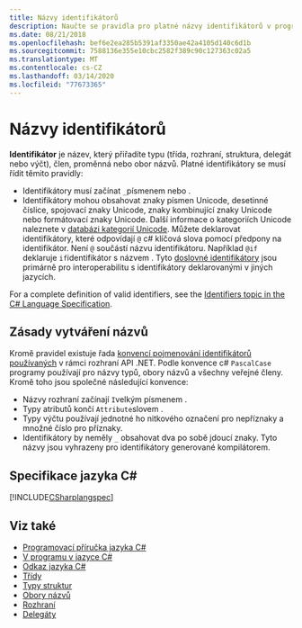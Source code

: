 ```yaml
---
title: Názvy identifikátorů
description: Naučte se pravidla pro platné názvy identifikátorů v programovacím jazyce C#.
ms.date: 08/21/2018
ms.openlocfilehash: bef6e2ea285b5391af3350ae42a4105d140c6d1b
ms.sourcegitcommit: 7588136e355e10cbc2582f389c90c127363c02a5
ms.translationtype: MT
ms.contentlocale: cs-CZ
ms.lasthandoff: 03/14/2020
ms.locfileid: "77673365"
---
```

# <a name="identifier-names"></a>Názvy identifikátorů

**Identifikátor** je název, který přiřadíte typu (třída, rozhraní, struktura, delegát nebo výčt), člen, proměnná nebo obor názvů. Platné identifikátory se musí řídit těmito pravidly:

- Identifikátory musí začínat `_`písmenem nebo .
- Identifikátory mohou obsahovat znaky písmen Unicode, desetinné číslice, spojovací znaky Unicode, znaky kombinující znaky Unicode nebo formátovací znaky Unicode. Další informace o kategoriích Unicode naleznete v [databázi kategorií Unicode](https://www.unicode.org/reports/tr44/).
Můžete deklarovat identifikátory, které odpovídají `@` c# klíčová slova pomocí předpony na identifikátor. Není `@` součástí názvu identifikátoru. Například `@if` deklaruje `if`identifikátor s názvem . Tyto [doslovné identifikátory](../../language-reference/tokens/verbatim.md) jsou primárně pro interoperabilitu s identifikátory deklarovanými v jiných jazycích.

For a complete definition of valid identifiers, see the [Identifiers topic in the C# Language Specification](../../../../_csharplang/spec/lexical-structure.md#identifiers).

## <a name="naming-conventions"></a>Zásady vytváření názvů

Kromě pravidel existuje řada [konvencí pojmenování identifikátorů používaných](../../../standard/design-guidelines/naming-guidelines.md) v rámci rozhraní API .NET. Podle konvence c# `PascalCase` programy používají pro názvy typů, obory názvů a všechny veřejné členy. Kromě toho jsou společné následující konvence:

- Názvy rozhraní začínají `I`velkým písmenem .
- Typy atributů končí `Attribute`slovem .
- Typy výčtu používají jednotné ho nitkového označení pro nepříznaky a množné číslo pro příznaky.
- Identifikátory by neměly `_` obsahovat dva po sobě jdoucí znaky. Tyto názvy jsou vyhrazeny pro identifikátory generované kompilátorem.

## <a name="c-language-specification"></a>Specifikace jazyka C#

[!INCLUDE[CSharplangspec](~/includes/csharplangspec-md.md)]  
  
## <a name="see-also"></a>Viz také

- [Programovací příručka jazyka C#](../index.md)
- [V programu v jazyce C#](./index.md)
- [Odkaz jazyka C#](../../language-reference/index.md)
- [Třídy](../classes-and-structs/classes.md)
- [Typy struktur](../../language-reference/builtin-types/struct.md)
- [Obory názvů](../namespaces/index.md)
- [Rozhraní](../interfaces/index.md)
- [Delegáty](../delegates/index.md)
